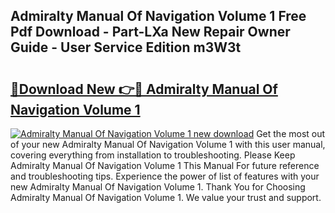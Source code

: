 ## Admiralty Manual Of Navigation Volume 1 Free Pdf Download - Part-LXa New Repair Owner Guide - User Service Edition m3W3t

# <h2><a href="http://cf1589.oget.top/?id=Admiralty+Manual+Of+Navigation+Volume+1">🔗Download New 👉🔴 Admiralty Manual Of Navigation Volume 1</a></h2>

[![Admiralty Manual Of Navigation Volume 1 new download](https://i.imgur.com/5g1atiW.png)](http://cf1589.oget.top/?id=Admiralty+Manual+Of+Navigation+Volume+1)
Get the most out of your new Admiralty Manual Of Navigation Volume 1 with this user manual, covering everything from installation to troubleshooting. Please Keep Admiralty Manual Of Navigation Volume 1 This Manual For future reference and troubleshooting tips. Experience the power of list of features with your new Admiralty Manual Of Navigation Volume 1. Thank You for Choosing Admiralty Manual Of Navigation Volume 1. We value your trust and support.
